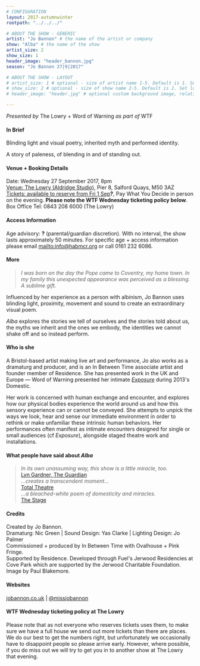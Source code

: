 ```yaml
---
# CONFIGURATION
layout: 2017-autumnwinter
rootpath: "../../../"

# ABOUT THE SHOW - GENERIC
artist: "Jo Bannon" # the name of the artist or company
show: "Alba" # the name of the show
artist_size: 2
show_size: 1
header_image: "header_bannon.jpg"    
season: "Jo Bannon 27|9|2017"

# ABOUT THE SHOW - LAYOUT
# artist_size: 1 # optional - size of artist name 1-5. Default is 1. Set longer names to lower values
# show_size: 2 # optional - size of show name 2-5. Default is 2. Set longer names to lower values
# header_image: "header.jpg" # optional custom background image, relative to current page

---
```

*Presented by* The Lowry + Word of Warning *as part of* WTF          
         
#### In Brief      
Blinding light and visual poetry, inherited myth and performed identity.        
        
A story of paleness, of blending in and of standing out.         
          
#### Venue + Booking Details           
Date: Wednesday 27 September 2017, 8pm          
<a href="http://www.thelowry.com/plan-your-visit/getting-here" target="_blank">Venue: The Lowry (Aldridge Studio)</a>, Pier 8, Salford Quays, M50 3AZ         
<a href="https://www.thelowry.com/events/wtf-jo-bannon-alba" target="_blank">Tickets: available to reserve from Fri 1 Sep</a>**?**, Pay What You Decide in person on the evening. **Please note the WTF Wednesday ticketing policy below**.          
Box Office Tel: 0843 208 6000 (The Lowry)    
          
#### Access Information        
Age advisory: **?** (parental/guardian discretion). With no interval, the show lasts approximately 50 minutes. For specific age + access information please email <mailto:info@habmcr.org> or call 0161 232 6086.     
             
#### More         
>*I was born on the day the Pope came to Coventry, my home town. In my family this unexpected appearance was perceived as a blessing. A sublime gift.*        
        
Influenced by her experience as a person with albinism, Jo Bannon uses blinding light, proximity, movement and sound to create an extraordinary visual poem.         
        
*Alba* explores the stories we tell of ourselves and the stories told about us, the myths we inherit and the ones we embody, the identities we cannot shake off and so instead perform.           
         
#### Who is she          
A Bristol-based artist making live art and performance, Jo also works as a dramaturg and producer, and is an In Between Time associate artist and founder member of Residence. She has presented work in the UK and Europe — Word of Warning presented her intimate [*Exposure*](/archive/2013-domestic/bannon) during 2013's Domestic.            
        
Her work is concerned with human exchange and encounter, and explores how our physical bodies experience the world around us and how this sensory experience can or cannot be conveyed. She attempts to unpick the ways we look, hear and sense our immediate environment in order to rethink or  make unfamiliar these intrinsic human behaviors. Her performances often manifest as intimate encounters designed for single or small audiences (cf *Exposure*), alongside staged theatre work and installations.         
          
#### What people have said about *Alba*         
>*In its own unassuming way, this show is a little miracle, too.*<br><a href="http://www.theguardian.com/stage/2015/feb/16/in-between-time-festival-review-bristol" target="_blank">Lyn Gardner, The Guardian</a><br>*…creates a transcendent moment…*<br><a href="http://totaltheatre.org.uk/inbetweentime" target="_blank">Total Theatre</a><br>*…a bleached-white poem of domesticity and miracles.*<br><a href="http://www.thestage.co.uk/reviews/2015/forest-fringe-week-2" target="_blank">The Stage</a>
        
#### Credits          
Created by Jo Bannon.<br>Dramaturg: Nic Green | Sound Design: Yas Clarke 
| Lighting Design: Jo Palmer<br>Commissioned + produced by In Between Time with Ovalhouse + Pink Fringe.<br>Supported by Residence. Developed through Fuel's Jerwood Residencies at Cove Park which are supported by the Jerwood Charitable Foundation.<br>Image by Paul Blakemore.          
        
#### Websites          
<a href="http://www.jobannon.co.uk/Alba.html" target="_blank">jobannon.co.uk</a> | <a href="http://twitter.com/missjobannon" target="_blank">@missjobannon</a>           
           
#### WTF Wednesday ticketing policy at The Lowry         
Please note that as not everyone who reserves tickets uses them, to make sure we have a full house we send out more tickets than there are places. We do our best to get the numbers right, but unfortunately we occasionally have to disappoint people so please arrive early. However, where possible, if you do miss out we will try to get you in to another show at The Lowry that evening.
